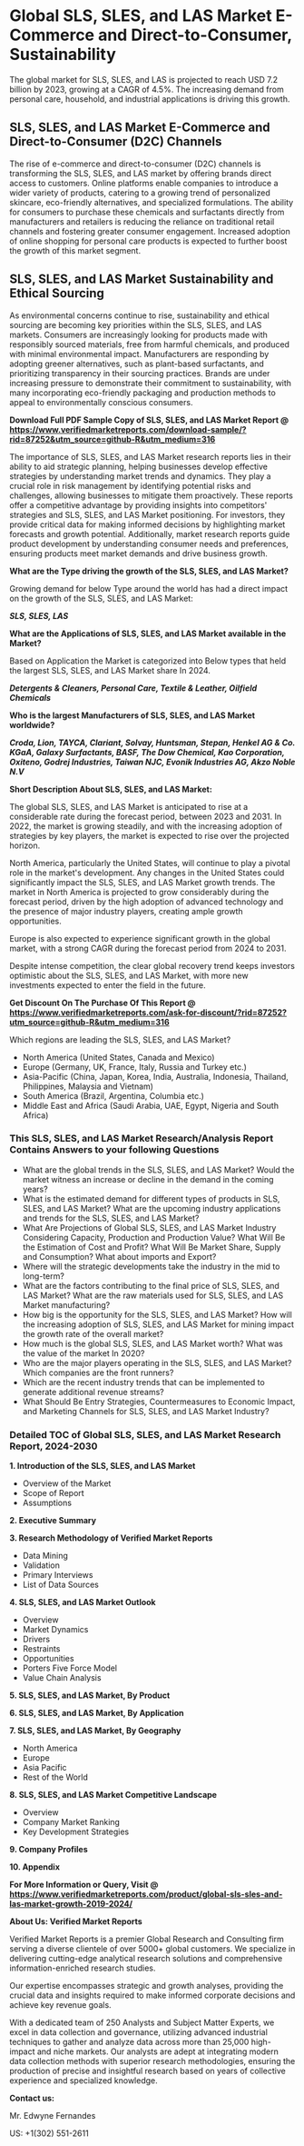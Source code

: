 <h1>Global SLS, SLES, and LAS Market E-Commerce and Direct-to-Consumer, Sustainability</h1><p class=""><p>The global market for SLS, SLES, and LAS is projected to reach USD 7.2 billion by 2023, growing at a CAGR of 4.5%. The increasing demand from personal care, household, and industrial applications is driving this growth.</p><h2>SLS, SLES, and LAS Market E-Commerce and Direct-to-Consumer (D2C) Channels</h2><p>The rise of e-commerce and direct-to-consumer (D2C) channels is transforming the SLS, SLES, and LAS market by offering brands direct access to customers. Online platforms enable companies to introduce a wider variety of products, catering to a growing trend of personalized skincare, eco-friendly alternatives, and specialized formulations. The ability for consumers to purchase these chemicals and surfactants directly from manufacturers and retailers is reducing the reliance on traditional retail channels and fostering greater consumer engagement. Increased adoption of online shopping for personal care products is expected to further boost the growth of this market segment.</p><h2>SLS, SLES, and LAS Market Sustainability and Ethical Sourcing</h2><p>As environmental concerns continue to rise, sustainability and ethical sourcing are becoming key priorities within the SLS, SLES, and LAS markets. Consumers are increasingly looking for products made with responsibly sourced materials, free from harmful chemicals, and produced with minimal environmental impact. Manufacturers are responding by adopting greener alternatives, such as plant-based surfactants, and prioritizing transparency in their sourcing practices. Brands are under increasing pressure to demonstrate their commitment to sustainability, with many incorporating eco-friendly packaging and production methods to appeal to environmentally conscious consumers.</p></p><p class=""><strong>Download Full PDF Sample Copy of SLS, SLES, and LAS Market Report @ <a href="https://www.verifiedmarketreports.com/download-sample/?rid=87252&utm_source=github-R&utm_medium=316" target="_blank">https://www.verifiedmarketreports.com/download-sample/?rid=87252&utm_source=github-R&utm_medium=316</a></strong></p><p>The importance of&nbsp;SLS, SLES, and LAS Market research reports lies in their ability to aid strategic planning, helping businesses develop effective strategies by understanding market trends and dynamics. They play a crucial role in risk management by identifying potential risks and challenges, allowing businesses to mitigate them proactively. These reports offer a competitive advantage by providing insights into competitors' strategies and SLS, SLES, and LAS Market positioning. For investors, they provide critical data for making informed decisions by highlighting market forecasts and growth potential. Additionally, market research reports guide product development by understanding consumer needs and preferences, ensuring products meet market demands and drive business growth.</p><p><strong>What are the&nbsp;Type driving the growth of the SLS, SLES, and LAS Market?</strong></p><p id="" class="">Growing demand for below Type around the world has had a direct impact on the growth of the SLS, SLES, and LAS Market:</p><p class=""><em><strong>SLS, SLES, LAS</strong></em></p><p class=""><strong>What are the&nbsp;Applications&nbsp;of SLS, SLES, and LAS Market available in the Market?</strong></p><p id="" class="">Based on Application the Market is categorized into Below types that held the largest SLS, SLES, and LAS Market share In 2024.</p><p class=""><em><strong>Detergents & Cleaners, Personal Care, Textile & Leather, Oilfield Chemicals</strong></em></p><p class=""><strong>Who is the largest Manufacturers of SLS, SLES, and LAS Market worldwide?</strong></p><p><em><strong>Croda, Lion, TAYCA, Clariant, Solvay, Huntsman, Stepan, Henkel AG & Co. KGaA, Galaxy Surfactants, BASF, The Dow Chemical, Kao Corporation, Oxiteno, Godrej Industries, Taiwan NJC, Evonik Industries AG, Akzo Noble N.V</strong></em></p><p id="" class=""><strong>Short Description About SLS, SLES, and LAS Market:</strong></p><p>The global SLS, SLES, and LAS Market is anticipated to rise at a considerable rate during the forecast period, between 2023 and 2031. In 2022, the market is growing steadily, and with the increasing adoption of strategies by key players, the market is expected to rise over the projected horizon.</p><p>North America, particularly the United States, will continue to play a pivotal role in the market's development. Any changes in the United States could significantly impact the SLS, SLES, and LAS Market growth trends. The market in North America is projected to grow considerably during the forecast period, driven by the high adoption of advanced technology and the presence of major industry players, creating ample growth opportunities.</p><p>Europe is also expected to experience significant growth in the global market, with a strong CAGR during the forecast period from 2024 to 2031.</p><p>Despite intense competition, the clear global recovery trend keeps investors optimistic about the SLS, SLES, and LAS Market, with more new investments expected to enter the field in the future.</p><p id="" class=""><strong>Get Discount On The Purchase Of This Report @ <a href="https://www.verifiedmarketreports.com/ask-for-discount/?rid=87252?utm_source=github-R&utm_medium=316" target="_blank">https://www.verifiedmarketreports.com/ask-for-discount/?rid=87252?utm_source=github-R&utm_medium=316</a></strong></p><p class="">Which regions are leading the SLS, SLES, and LAS Market?</p><ul><li>North America (United States, Canada and Mexico)</li><li>Europe (Germany, UK, France, Italy, Russia and Turkey etc.)</li><li>Asia-Pacific (China, Japan, Korea, India, Australia, Indonesia, Thailand, Philippines, Malaysia and Vietnam)</li><li>South America (Brazil, Argentina, Columbia etc.)</li><li>Middle East and Africa (Saudi Arabia, UAE, Egypt, Nigeria and South Africa)</li></ul><h3 id="" class="">This SLS, SLES, and LAS Market Research/Analysis Report Contains Answers to your following Questions</h3><ul><li>What are the global trends in the SLS, SLES, and LAS Market? Would the market witness an increase or decline in the demand in the coming years?</li><li>What is the estimated demand for different types of products in SLS, SLES, and LAS Market? What are the upcoming industry applications and trends for the SLS, SLES, and LAS Market?</li><li>What Are Projections of Global SLS, SLES, and LAS Market Industry Considering Capacity, Production and Production Value? What Will Be the Estimation of Cost and Profit? What Will Be Market Share, Supply and Consumption? What about imports and Export?</li><li>Where will the strategic developments take the industry in the mid to long-term?</li><li>What are the factors contributing to the final price of SLS, SLES, and LAS Market? What are the raw materials used for SLS, SLES, and LAS Market manufacturing?</li><li>How big is the opportunity for the SLS, SLES, and LAS Market? How will the increasing adoption of SLS, SLES, and LAS Market for mining impact the growth rate of the overall market?</li><li>How much is the global SLS, SLES, and LAS Market worth? What was the value of the market In 2020?</li><li>Who are the major players operating in the SLS, SLES, and LAS Market? Which companies are the front runners?</li><li>Which are the recent industry trends that can be implemented to generate additional revenue streams?</li><li>What Should Be Entry Strategies, Countermeasures to Economic Impact, and Marketing Channels for SLS, SLES, and LAS Market Industry?</li></ul><h3 id="" class="">Detailed TOC of Global SLS, SLES, and LAS Market Research Report, 2024-2030</h3><p id="" class=""><strong>1. Introduction of the SLS, SLES, and LAS Market</strong></p><ul><li>Overview of the Market</li><li>Scope of Report</li><li>Assumptions</li></ul><p id="" class=""><strong>2. Executive Summary</strong></p><p id="" class=""><strong>3. Research Methodology of Verified Market Reports</strong></p><ul><li>Data Mining</li><li>Validation</li><li>Primary Interviews</li><li>List of Data Sources</li></ul><p id="" class=""><strong>4. SLS, SLES, and LAS Market Outlook</strong></p><ul><li>Overview</li><li>Market Dynamics</li><li>Drivers</li><li>Restraints</li><li>Opportunities</li><li>Porters Five Force Model</li><li>Value Chain Analysis</li></ul><p id="" class=""><strong>5. SLS, SLES, and LAS Market, By Product</strong></p><p id="" class=""><strong>6. SLS, SLES, and LAS Market, By Application</strong></p><p id="" class=""><strong>7. SLS, SLES, and LAS Market, By Geography</strong></p><ul><li>North America</li><li>Europe</li><li>Asia Pacific</li><li>Rest of the World</li></ul><p id="" class=""><strong>8. SLS, SLES, and LAS Market Competitive Landscape</strong></p><ul><li>Overview</li><li>Company Market Ranking</li><li>Key Development Strategies</li></ul><p id="" class=""><strong>9. Company Profiles</strong></p><p id="" class=""><strong>10. Appendix</strong></p><p id="" class=""><strong>For More Information or Query, Visit @ <a href="https://www.verifiedmarketreports.com/product/global-sls-sles-and-las-market-growth-2019-2024/" target="_blank">https://www.verifiedmarketreports.com/product/global-sls-sles-and-las-market-growth-2019-2024/</a></strong></p><p id="" class=""><strong>About Us: Verified Market Reports</strong></p><p id="" class="">Verified Market Reports is a premier Global Research and Consulting firm serving a diverse clientele of over 5000+ global customers. We specialize in delivering cutting-edge analytical research solutions and comprehensive information-enriched research studies.</p><p id="" class="">Our expertise encompasses strategic and growth analyses, providing the crucial data and insights required to make informed corporate decisions and achieve key revenue goals.</p><p id="" class="">With a dedicated team of 250 Analysts and Subject Matter Experts, we excel in data collection and governance, utilizing advanced industrial techniques to gather and analyze data across more than 25,000 high-impact and niche markets. Our analysts are adept at integrating modern data collection methods with superior research methodologies, ensuring the production of precise and insightful research based on years of collective experience and specialized knowledge.</p><p id="" class=""><strong>Contact us:</strong></p><p id="" class="">Mr. Edwyne Fernandes</p><p id="" class="">US: +1(302) 551-2611</p>